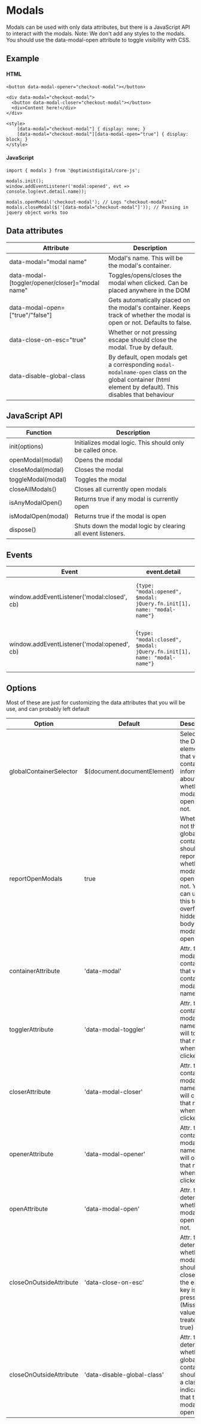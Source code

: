 # Modals

Modals can be used with only data attributes, but there is a JavaScript API to interact with the modals.
Note: We don't add any styles to the modals. You should use the data-modal-open attribute to toggle visibility with CSS.

## Example

#### HTML
```
<button data-modal-opener="checkout-modal"></button>

<div data-modal="checkout-modal">
  <button data-modal-closer="checkout-modal"></button>
  <div>Content here!</div>
</div>

<style>
    [data-modal="checkout-modal"] { display: none; }
    [data-modal="checkout-modal"][data-modal-open="true"] { display: block; }
</style>
```

#### JavaScript

```
import { modals } from '@optimistdigital/core-js';

modals.init();
window.addEventListener('modal:opened', evt => console.log(evt.detail.name));

modals.openModal('checkout-modal'); // Logs "checkout-modal"
modals.closeModal($('[data-modal="checkout-modal"]')); // Passing in jquery object works too
```

## Data attributes

|Attribute|Description|
|---|---|
|data-modal="modal name"|Modal's name. This will be the modal's container.|
|data-modal-[toggler/opener/closer]="modal name"|Toggles/opens/closes the modal when clicked. Can be placed anywhere in the DOM|
|data-modal-open=["true"/"false"]|Gets automatically placed on the modal's container. Keeps track of whether the modal is open or not. Defaults to false.|
|data-close-on-esc="true"|Whether or not pressing escape should close the modal. True by default.|
|data-disable-global-class|By default, open modals get a corresponding `modal-modalname-open` class on the global container (html element by default). This disables that behaviour|

## JavaScript API

|Function|Description|
|---|---|
|init(options)|Initializes modal logic. This should only be called once.|
|openModal(modal)|Opens the modal|
|closeModal(modal)|Closes the modal|
|toggleModal(modal)|Toggles the modal|
|closeAllModals()|Closes all currently open modals|
|isAnyModalOpen()|Returns true if any modal is currently open|
|isModalOpen(modal)|Returns true if the modal is open|
|dispose()|Shuts down the modal logic by clearing all event listeners.|

## Events

|Event|event.detail|Description|
|---|---|---|
|window.addEventListener('modal:closed', cb)|`{type: "modal:opened", $modal: jQuery.fn.init[1], name: "modal-name"}`|Dispatched when a modal changes from open to closed|
|window.addEventListener('modal:opened', cb)|{`type: "modal:closed", $modal: jQuery.fn.init[1], name: "modal-name"}`|Dispatched when a modal changes from closed to open|

## Options

Most of these are just for customizing the data attributes that you will be use, and can probably left default

|Option|Default|Description|
|---|---|---|
|globalContainerSelector|$(document.documentElement)|Selector for the DOM element that will contain information about whether modals are open or not.|
|reportOpenModals|true|Whether or not the global container should report whether a modal is open or not. You can use this to add overflow: hidden on body when modals are open.|
|containerAttribute|'data-modal'|Attr. for the modal container that will contain the modal's name|
|togglerAttribute|'data-modal-toggler'|Attr. that contains a modal's name and will toggle that modal when clicked|
|closerAttribute|'data-modal-closer'|Attr. that contains a modal's name and will close that modal when clicked|
|openerAttribute|'data-modal-opener'|Attr. that contains a modal's name and will open that modal when clicked|
|openAttribute|'data-modal-open'|Attr. that determines whether the modal is open or not.
|closeOnOutsideAttribute|'data-close-on-esc'|Attr. that determines whether the modal should close when the escape key is pressed. (Missing value is treated as true)|
|closeOnOutsideAttribute|'data-disable-global-class'|Attr. that determines whether the global container should get a class indicating that the modal is open.|
